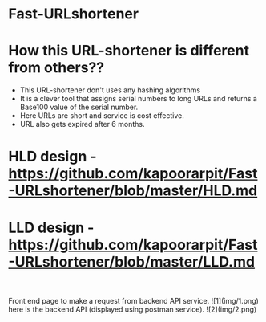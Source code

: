 # Fast-URLshortener

# How this URL-shortener is different from others??
* This URL-shortener don't uses any hashing algorithms
* It is a clever tool that assigns serial numbers to long URLs and returns a Base100 value of the serial number.
* Here URLs are short and service is cost effective.
* URL also gets expired after 6 months.

# HLD design - https://github.com/kapoorarpit/Fast-URLshortener/blob/master/HLD.md
# LLD design - https://github.com/kapoorarpit/Fast-URLshortener/blob/master/LLD.md 
<br>
<br>
Front end page to make a request from backend API service.
![1](img/1.png)
<br>
here is the backend API (displayed using postman service). 
![2](img/2.png)
